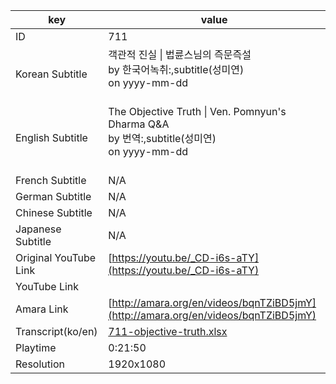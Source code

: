 |  key  |  value  |
|-------|---------|
| ID            | 711 |
| Korean Subtitle | 객관적 진실 \| 법륜스님의 즉문즉설<br>by 한국어녹취:,subtitle(성미연)<br>on yyyy-mm-dd<br><br>|
| English Subtitle | The Objective Truth \| Ven. Pomnyun's Dharma Q&A<br>by 번역:,subtitle(성미연)<br>on yyyy-mm-dd<br><br>|
| French Subtitle | N/A |
| German Subtitle | N/A |
| Chinese Subtitle | N/A |
| Japanese Subtitle | N/A |
| Original YouTube Link  | [https://youtu.be/_CD-i6s-aTY](https://youtu.be/_CD-i6s-aTY) |
| YouTube Link  |  |
| Amara Link    | [http://amara.org/en/videos/bqnTZiBD5jmY](http://amara.org/en/videos/bqnTZiBD5jmY) |
| Transcript(ko/en) | [711-objective-truth.xlsx](https://github.com/jungtosociety/dharma-qna/raw/master/sub/711/711-objective-truth.xlsx) |
| Playtime | 0:21:50 |
| Resolution | 1920x1080|
